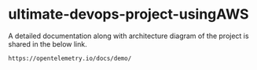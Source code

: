 # ultimate-devops-project-usingAWS
A detailed documentation along with architecture diagram of the project is shared in the below link.
```
https://opentelemetry.io/docs/demo/

```